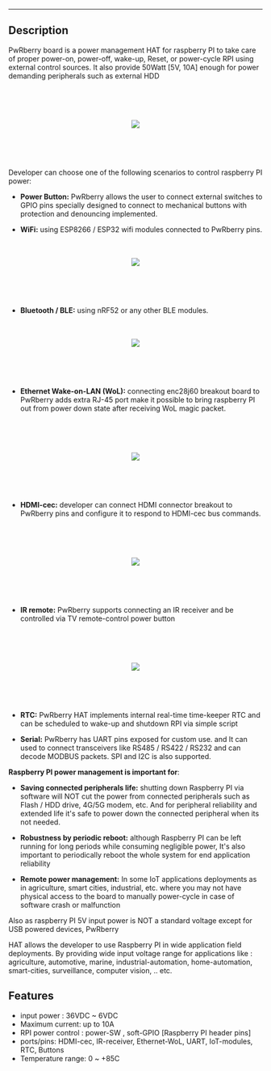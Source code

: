 
---


## Description

PwRberry board is a power management HAT for raspberry PI to take care of proper power-on, power-off, wake-up, Reset, or power-cycle RPI using external control sources. It also provide 50Watt [5V, 10A] enough for power demanding peripherals such as external HDD 

\
&nbsp;
\
&nbsp;

<p align="center">
<img src="https://user-images.githubusercontent.com/58411599/123131621-251b0f00-d44e-11eb-9ba9-3fcc5851ea36.png" />
</p>

\
&nbsp;
\
&nbsp;


Developer can choose one of the following scenarios to control raspberry PI power:

- **Power Button:** PwRberry allows the user to connect external switches to GPIO pins specially designed to connect to mechanical buttons with protection and denouncing implemented.


- **WiFi:** using ESP8266 / ESP32 wifi modules connected to PwRberry pins.
\
&nbsp;
\
&nbsp;

<p align="center">
<img src="https://user-images.githubusercontent.com/58411599/123131606-22201e80-d44e-11eb-8fef-258fe750e7a5.png" /> 
</p>

\
&nbsp;
\
&nbsp;
 
  
- **Bluetooth / BLE:** using nRF52 or any other BLE modules.
\
&nbsp;
\
&nbsp;

<p align="center">
<img src="https://user-images.githubusercontent.com/58411599/123131591-1df40100-d44e-11eb-8ea5-66804fe1872c.png" /> 
</p>

\
&nbsp;
\
&nbsp;
  
  

- **Ethernet Wake-on-LAN (WoL):** connecting enc28j60 breakout board to PwRberry adds extra RJ-45 port make it possible  to bring raspberry PI out from power down state after receiving WoL magic packet.

\
&nbsp;
\
&nbsp;

<p align="center">
<img src="https://user-images.githubusercontent.com/58411599/123131597-1fbdc480-d44e-11eb-9542-eba984727c35.png" /> 
</p>

\
&nbsp;
\
&nbsp;

- **HDMI-cec:** developer can connect HDMI connector breakout to PwRberry pins and configure it to respond to HDMI-cec bus commands.

\
&nbsp;
\
&nbsp;

<p align="center">
<img src="https://user-images.githubusercontent.com/58411599/123131599-20565b00-d44e-11eb-995e-36625f8c4348.png" /> 
</p>
 
\
&nbsp;
\
&nbsp;


- **IR remote:** PwRberry supports connecting an IR receiver and be controlled via TV remote-control power button 

\
&nbsp;
\
&nbsp;
<p align="center">
<img src="https://user-images.githubusercontent.com/58411599/123131605-21878800-d44e-11eb-8453-e4e9e5656e5a.png" /> 
</p>

\
&nbsp;
\
&nbsp;


- **RTC:** PwRberry HAT implements internal real-time time-keeper RTC and can be scheduled to wake-up and shutdown RPI via simple script

- **Serial:** PwRberry has UART pins exposed for custom use. and It can used to connect transceivers like RS485 / RS422 / RS232 and can decode MODBUS packets. SPI and I2C is also supported.



**Raspberry PI power management is important for**: 

- **Saving connected peripherals life:** shutting down Raspberry PI via software will NOT cut the power from connected peripherals such as Flash / HDD drive, 4G/5G modem, etc. And for peripheral reliability and extended life it's safe to power down the connected peripheral when its not needed.

- **Robustness by periodic reboot:** although Raspberry PI can be left running for long periods while consuming negligible power, It's also important to periodically reboot the whole system for end application reliability

- **Remote power management:** In some IoT applications deployments as in agriculture, smart cities, industrial, etc. where you may not have physical access to the board to manually power-cycle  in case of software crash or malfunction

Also as raspberry PI 5V input power is NOT a standard voltage except for USB powered devices, PwRberry


HAT allows the developer to use Raspberry PI in wide application field deployments. By providing wide input voltage range for applications like : agriculture, automotive, marine, industrial-automation, home-automation, smart-cities, surveillance, computer vision, .. etc.



## Features

- input power :  36VDC ~ 6VDC
- Maximum current: up to 10A  
- RPI power control : power-SW , soft-GPIO [Raspberry PI header pins] 
- ports/pins: HDMI-cec, IR-receiver, Ethernet-WoL, UART, IoT-modules, RTC, Buttons
- Temperature range: 0 ~ +85C






